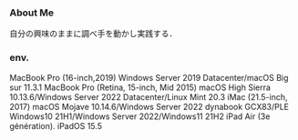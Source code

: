### About Me
自分の興味のままに調べ手を動かし実践する．

### env.
MacBook Pro (16-inch,2019) Windows Server 2019 Datacenter/macOS Big sur 11.3.1
MacBook Pro (Retina, 15-inch, Mid 2015) macOS High Sierra 10.13.6/Windows Server 2022 Datacenter/Linux Mint 20.3
iMac (21.5-inch, 2017) macOS Mojave 10.14.6/Windows Server 2022
dynabook GCX83/PLE Windows10 21H1/Windows Server 2022/Windows11 21H2
iPad Air (3e génération). iPadOS 15.5


<!--
**Ricotan-Linus/Ricotan-Linus** is a ✨ _special_ ✨ repository because its `README.md` (this file) appears on your GitHub profile.

Here are some ideas to get you started:

- 🔭 I’m currently working on ...
- 🌱 I’m currently learning ...
- 👯 I’m looking to collaborate on ...
- 🤔 I’m looking for help with ...
- 💬 Ask me about ...
- 📫 How to reach me: ...
- 😄 Pronouns: ...
- ⚡ Fun fact: ...
-->
